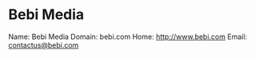 
# Bebi Media

Name: Bebi Media
Domain: bebi.com
Home: http://www.bebi.com
Email: contactus@bebi.com
